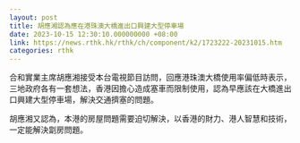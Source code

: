 ```yaml
---
layout: post
title: 胡應湘認為應在港珠澳大橋進出口興建大型停車場
date: 2023-10-15 12:30:10.000000000 +08:00
link: https://news.rthk.hk/rthk/ch/component/k2/1723222-20231015.htm
categories: rthk
---
```


合和實業主席胡應湘接受本台電視節目訪問，回應港珠澳大橋使用率偏低時表示，三地政府各有一套想法，香港因擔心造成塞車而限制使用，認為早應該在大橋進出口興建大型停車場，解決交通擠塞的問題。

胡應湘又認為，本港的房屋問題需要迫切解決，以香港的財力、港人智慧和技術，一定能解決劏房問題。
